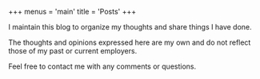 +++
menus = 'main'
title = 'Posts'
+++

I maintain this blog to organize my thoughts and share things I have done.

The thoughts and opinions expressed here are my own and do not reflect those of my past or current employers.

Feel free to contact me with any comments or questions.